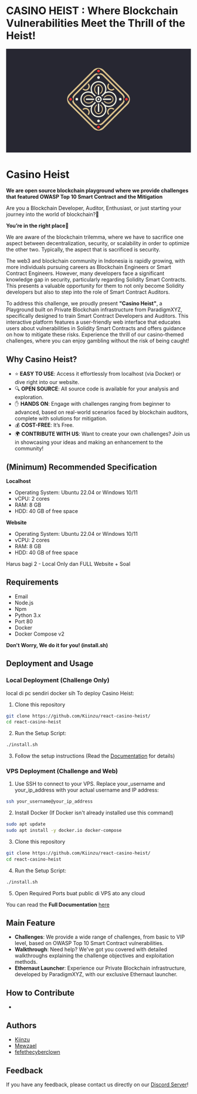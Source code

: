 # CASINO HEIST : Where Blockchain Vulnerabilities Meet the Thrill of the Heist!
![Logo](./casino-heist.png)
# Casino Heist
**We are open source blockchain playground where we provide challenges that featured OWASP Top 10 Smart Contract and the Mitigation**

Are you a Blockchain Developer, Auditor, Enthusiast, or just starting your journey into the world of blockchain?🧐

**You’re in the right place🎉**

We are aware of the blockchain trilemma, where we have to sacrifice one aspect between decentralization, security, or scalability in order to optimize the other two. Typically, the aspect that is sacrificed is security.

The web3 and blockchain community in Indonesia is rapidly growing, with more individuals pursuing careers as Blockchain Engineers or Smart Contract Engineers. However, many developers face a significant knowledge gap in security, particularly regarding Solidity Smart Contracts. This presents a valuable opportunity for them to not only become Solidity developers but also to step into the role of Smart Contract Auditors.

To address this challenge, we proudly present **"Casino Heist"**, a Playground built on Private Blockchain infrastructure from ParadigmXYZ, specifically designed to train Smart Contract Developers and Auditors. This interactive platform features a user-friendly web interface that educates users about vulnerabilities in Solidity Smart Contracts and offers guidance on how to mitigate these risks. Experience the thrill of our casino-themed challenges, where you can enjoy gambling without the risk of being caught! 

## Why Casino Heist?
- ⭐ **EASY TO USE**: Access it effortlessly from localhost (via Docker) or dive right into our website.
- 🔍 **OPEN SOURCE**: All source code is available for your analysis and exploration.
- ✋ **HANDS ON**: Engage with challenges ranging from beginner to advanced, based on real-world scenarios faced by blockchain auditors, complete with solutions for mitigation.
- 💰 **COST-FREE**: It’s Free.
- 🌍 **CONTRIBUTE WITH US**: Want to create your own challenges? Join us in showcasing your ideas and making an enhancement to the community!


## (Minimum) Recommended Specification
**Localhost**
- Operating System: Ubuntu 22.04 or Windows 10/11
- vCPU: 2 cores
- RAM: 8 GB
- HDD: 40 GB of free space

**Website**
- Operating System: Ubuntu 22.04 or Windows 10/11
- vCPU: 2 cores
- RAM: 8 GB
- HDD: 40 GB of free space

Harus bagi 2 - Local Only dan FULL Website + Soal

## Requirements
- Email
- Node.js
- Npm
- Python 3.x
- Port 80
- Docker
- Docker Compose v2

**Don't Worry, We do it for you! (install.sh)**

## Deployment and Usage
### Local Deployment (Challenge Only)
local di pc sendiri docker sih
To deploy Casino Heist:
1. Clone this repository
```bash
git clone https://github.com/Kiinzu/react-casino-heist/
cd react-casino-heist
```
2. Run the Setup Script:
```bash
./install.sh
```
3. Follow the setup instructions (Read the [Documentation](https://www.google.com) for details)

### VPS Deployment (Challenge and Web)
1. Use SSH to connect to your VPS. Replace your_username and your_ip_address with your actual username and IP address:
```bash
ssh your_username@your_ip_address
```
2. Install Docker (If Docker isn't already installed use this command)
```bash
sudo apt update
sudo apt install -y docker.io docker-compose
```
3. Clone this repository
```bash
git clone https://github.com/Kiinzu/react-casino-heist/
cd react-casino-heist
```
4. Run the Setup Script:
```bash
./install.sh
```
5. Open Required Ports
buat public di VPS ato any cloud

You can read the **Full Documentation** [here](https://www.google.com)

## Main Feature
- **Challenges**: We provide a wide range of challenges, from basic to VIP level, based on OWASP Top 10 Smart Contract vulnerabilities.
- **Walkthrough**: Need help? We've got you covered with detailed walkthroughs explaining the challenge objectives and exploitation methods.
- **Ethernaut Launcher**: Experience our Private Blockchain infrastructure, developed by ParadigmXYZ, with our exclusive Ethernaut launcher.

## How to Contribute
- 
## Authors
- [Kiinzu](github.com/kiinzu)
- [Mewzael](github.com/Mewzael)
- [fefethecyberclown](github.com/fefethecyberclown)

## Feedback
If you have any feedback, please contact us directly on our [Discord Server](https://www.discord.com)!
